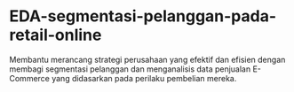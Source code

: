 # EDA-segmentasi-pelanggan-pada-retail-online

Membantu merancang strategi perusahaan yang efektif dan efisien dengan membagi segmentasi pelanggan dan menganalisis data penjualan E-Commerce yang didasarkan pada perilaku pembelian mereka.
